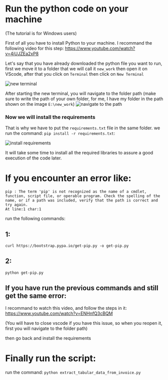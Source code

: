 
# Run the python code on your machine
(The tutorial is for Windows users)

First of all you have to install Python to your machine. I recommand the following video for this step: https://www.youtube.com/watch?v=4iUJZEa2xP8

Let's say that you have already downloaded the python file you want to run, first we move it to a folder that we will call it `new_work` then open it on VScode, after that you click on `Terminal` then click on `New Terminal`

![new terminal](https://github.com/user-attachments/assets/0bd58b6a-ba40-42ad-84c1-6c95ef596596)

After starting the new terminal, you will navigate to the folder path (make sure to write the path of your own folder, for me, I have my folder in the path shown on the image `E:\new_work`)
![navigate to the path](https://github.com/user-attachments/assets/5dbc7895-ffd8-4bb6-a586-c538870af5a3)

### Now we will install the requirements
That is why we have to put the `requirements.txt` file in the same folder.
we run the command: `pip install -r requirements.txt`:

![install requirements](https://github.com/user-attachments/assets/fcb10c93-23c2-4d65-a041-442e6cdfb1de)

It will take some time to install all the required libraries to assure a good execution of the code later.

# If you encounter an error like:
 ```
 pip : The term 'pip' is not recognized as the name of a cmdlet, function, script file, or operable program. Check the spelling of the name, or if a path was included, verify that the path is correct and try again.
At line:1 char:1 
```
run the following commands:
## 1:
`curl https://bootstrap.pypa.io/get-pip.py -o get-pip.py`
## 2:
`python get-pip.py`
## If you have run the previous commands and still get the same error:
I recommand to watch this video, and follow the steps in it: https://www.youtube.com/watch?v=ENHnfQ3cBQM

(You will have to close vscode if you have this issue, so when you reopen it, first you will navigate to the folder path)

then go back and install the requirements 

# Finally run the script:
run the command:
`python extract_tabular_data_from_invoice.py`


